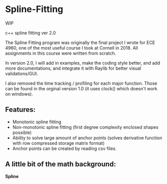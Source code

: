 # Spline-Fitting

WIP 

c++ spline fitting ver 2.0

The Spline Fitting program was originally the final project I wrote for ECE 4960, one of the most useful course I took at Cornell in 2018. All assignments in this course were written from scratch. 

In version 2.0, I will add in examples, make the coding style better, and add more documentations, and integrate it with Raylib for better visual validations/GUI. 

I also removed the time tracking / profiling for each major function. Those can be found in the orginal version 1.0 (it uses clock() which doesn't work on windows). 

## Features:
* Monotonic spline fitting
* Non-monotonic spline fitting (first degree complexity enclosed shapes possible)
* Ability to solve large amount of anchor points (solves derivative function with row compressed storage matrix format)
* Anchor points can be created by reading csv files.

## A little bit of the math background:

**Spline**


